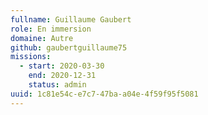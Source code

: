 ```yaml
---
fullname: Guillaume Gaubert
role: En immersion
domaine: Autre
github: gaubertguillaume75
missions:
  - start: 2020-03-30
    end: 2020-12-31
    status: admin
uuid: 1c81e54c-e7c7-47ba-a04e-4f59f95f5081
---
```

